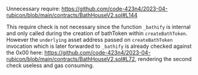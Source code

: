 Unnecessary require: https://github.com/code-423n4/2023-04-rubicon/blob/main/contracts/BathHouseV2.sol#L144

This require check is not necessary since the function `_bathify` is internal and only called during the creation of bathToken within `createBathToken`. However the `underlying` asset address passed on `createBathToken` invocation which is later forwarded to `_bathify` is already checked against the 0x00 here: https://github.com/code-423n4/2023-04-rubicon/blob/main/contracts/BathHouseV2.sol#L72, rendering the second check useless and gas consuming.